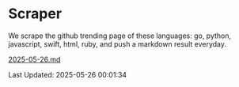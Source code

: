 # Scraper

We scrape the github trending page of these languages: go, python, javascript, swift, html, ruby, and push a markdown result everyday.

[2025-05-26.md](https://github.com/henson/Scraper/blob/master/2025-05-26.md)

Last Updated: 2025-05-26 00:01:34